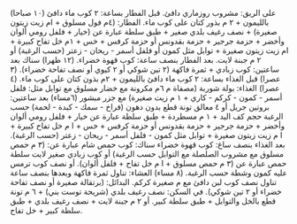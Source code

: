 (١٠ صباحا) 
على الريق: مشروب روزماري دافئ. 
قبل الفطار بساعة: ٢ كوب ماء دافئ بالليمون + ٢ م بذور كتان على كوب ماء. 
الفطار: (٤م فول مسلوق + ام زيت زيتون صغيرة) + نصف رغيف بلدي صغير + طبق سلطة عبارة عن (خيار + فلفل رومي ألوان وأخضر + حزمة جرجير + حزمة بقدونس أو حزمة كرفس + خس + ١م خل تفاح كبيرة + ام زيت زيتون صغيرة + توابل مثل كمون أو فلفل أسمر - ريحان - زعتر (حسب الرغبة) أو ٢ م جبنة لايت. 
بعد الفطار بنصف ساعة: كوب قهوة خضراء. 
(١٢ ظهرا) 
سناك بعد ساعتين: كوب زبادي + ثمرة فاكهة (٢ تين شوكي أو ٢ كيوي أو نصف تفاحة خضراء). 
(٣ عصرا) 
قبل الغذاء بساعة: ٢ كوب ماء دافئ بالليمون + ٢م بذون كتان على كوب ماء. 
(٤ عصرا) 
الغذاء: بولة شوربة (مصفاة م ٦م مكرونة مع خضار مسلوق مع توابل مثل: فلفل أسمر - كمون - كركم - كاري + ١ م زيت صغيرة) مع جزر مبشور
(٦مساء) 
بعد ساعتين: بروتين جريل أو ٤ معالق تونة قطع بدون دهون (فراخ - سمك - كبدة - لحمة) حسب الرغبة حجم كف اليد + ١ م مسطردة + طبق سلطة عبارة عن خيار + فلفل رومي ألوان وأخضر + حزمة جرجير + حزمة بقدونس أو حزمة كرفس + خس + ا م خل تفاح كبيرة + ا م زيت زيتون صغيرة + توابل مثل كمون - فلفل أسمر - ريحان - زعتر  (حسب الرغبة). 
بعد الغذاء بنصف ساع: كوب قهوة خضراء 
سناك: كوب حمص شام عبارة عن: (٣ م حمص مسلوق مع مشروب الصلصلة مع التوابل حسب الرغبة) أو كوب زبادي صغير لايت 
سلطة حمص عبارة عن (٣ م حمص مسلوق + ا م خل تفاح + فلفل ألوان). 
أو نصف كوب ترمس عليه كمون وشطة حسب الرغبة. 
(٨ مساء)
العشاء: تناول ثمرة فاكهة وبعدها بنصف ساعة تناول نصف كوب لبن دافئ مع م صغيرة كركم. 
البدائل: (برتقالة صغيرة أو نصف تفاحة خضراء أو ٢ تين شوكي). 
في السكن: 
نصف رغيف بلدي (شريحة توست بني) + ٦ م تونة قطع بالخل والتوابل + طبق سلطة كبير. 
أو ٢ م جبنة لايت + نصف رغيف بلدي + طبق سلطة كبير + خل تفاح. 

